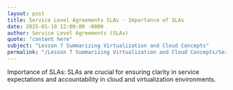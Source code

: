 ```yaml
---
layout: post
title: Service Level Agreements SLAs - Importance of SLAs
date: 2025-01-10 12:00:00 -0000
author: Service Level Agreements (SLAs)
quote: "content here"
subject: "Lesson 7 Summarizing Virtualization and Cloud Concepts"
permalink: "/Lesson 7 Summarizing Virtualization and Cloud Concepts/Service Level Agreements (SLAs)/Service Level Agreements SLAs - Importance of SLAs"
---
```


Importance of SLAs: SLAs are crucial for ensuring clarity in service expectations and accountability in cloud and virtualization environments.

